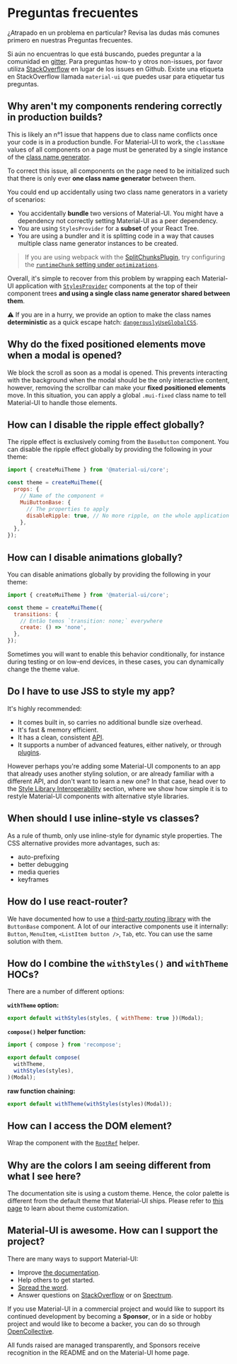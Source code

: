 # Preguntas frecuentes

<p class="description">¿Atrapado en un problema en particular? Revisa las dudas más comunes primero en nuestras Preguntas frecuentes.</p>

Si aún no encuentras lo que está buscando, puedes preguntar a la comunidad en [gitter](https://gitter.im/mui-org/material-ui). Para preguntas how-to y otros non-issues, por favor utiliza [StackOverflow](https://stackoverflow.com/questions/tagged/material-ui) en lugar de los issues en Github. Existe una etiqueta en StackOverflow llamada `material-ui` que puedes usar para etiquetar tus preguntas.

## Why aren't my components rendering correctly in production builds?

This is likely an n°1 issue that happens due to class name conflicts once your code is in a production bundle. For Material-UI to work, the `className` values of all components on a page must be generated by a single instance of the [class name generator](/css-in-js/advanced/#class-names).

To correct this issue, all components on the page need to be initialized such that there is only ever **one class name generator** between them.

You could end up accidentally using two class name generators in a variety of scenarios:

- You accidentally **bundle** two versions of Material-UI. You might have a dependency not correctly setting Material-UI as a peer dependency.
- You are using `StylesProvider` for a **subset** of your React Tree.
- You are using a bundler and it is splitting code in a way that causes multiple class name generator instances to be created.

> If you are using webpack with the [SplitChunksPlugin](https://webpack.js.org/plugins/split-chunks-plugin/), try configuring the [`runtimeChunk` setting under `optimizations`](https://webpack.js.org/configuration/optimization/#optimization-runtimechunk).

Overall, it's simple to recover from this problem by wrapping each Material-UI application with [`StylesProvider`](/css-in-js/api/#stylesprovider) components at the top of their component trees **and using a single class name generator shared between them**.

⚠️ If you are in a hurry, we provide an option to make the class names **deterministic** as a quick escape hatch: [`dangerouslyUseGlobalCSS`](/css-in-js/advanced/#deterministic-class-names).

## Why do the fixed positioned elements move when a modal is opened?

We block the scroll as soon as a modal is opened. This prevents interacting with the background when the modal should be the only interactive content, however, removing the scrollbar can make your **fixed positioned elements** move. In this situation, you can apply a global `.mui-fixed` class name to tell Material-UI to handle those elements.

## How can I disable the ripple effect globally?

The ripple effect is exclusively coming from the `BaseButton` component. You can disable the ripple effect globally by providing the following in your theme:

```js
import { createMuiTheme } from '@material-ui/core';

const theme = createMuiTheme({
  props: {
    // Name of the component ⚛️
    MuiButtonBase: {
      // The properties to apply
      disableRipple: true, // No more ripple, on the whole application
    },
  },
});
```

## How can I disable animations globally?

You can disable animations globally by providing the following in your theme:

```js
import { createMuiTheme } from '@material-ui/core';

const theme = createMuiTheme({
  transitions: {
    // Então temos `transition: none;` everywhere
    create: () => 'none',
  },
});
```

Sometimes you will want to enable this behavior conditionally, for instance during testing or on low-end devices, in these cases, you can dynamically change the theme value.

## Do I have to use JSS to style my app?

It's highly recommended:

- It comes built in, so carries no additional bundle size overhead.
- It's fast & memory efficient.
- It has a clean, consistent [API](https://cssinjs.org/json-api/).
- It supports a number of advanced features, either natively, or through [plugins](https://cssinjs.org/plugins/).

However perhaps you're adding some Material-UI components to an app that already uses another styling solution, or are already familiar with a different API, and don't want to learn a new one? In that case, head over to the [Style Library Interoperability](/guides/interoperability/) section, where we show how simple it is to restyle Material-UI components with alternative style libraries.

## When should I use inline-style vs classes?

As a rule of thumb, only use inline-style for dynamic style properties. The CSS alternative provides more advantages, such as:

- auto-prefixing
- better debugging
- media queries
- keyframes

## How do I use react-router?

We have documented how to use a [third-party routing library](/demos/buttons/#third-party-routing-library) with the `ButtonBase` component. A lot of our interactive components use it internally: `Button`, `MenuItem`, `<ListItem button />`, `Tab`, etc. You can use the same solution with them.

## How do I combine the `withStyles()` and `withTheme` HOCs?

There are a number of different options:

**`withTheme` option:**

```js
export default withStyles(styles, { withTheme: true })(Modal);
```

**`compose()` helper function:**

```js
import { compose } from 'recompose';

export default compose(
  withTheme,
  withStyles(styles),
)(Modal);
```

**raw function chaining:**

```js
export default withTheme(withStyles(styles)(Modal));
```

## How can I access the DOM element?

Wrap the component with the [`RootRef`](/api/root-ref/) helper.

## Why are the colors I am seeing different from what I see here?

The documentation site is using a custom theme. Hence, the color palette is different from the default theme that Material-UI ships. Please refer to [this page](/customization/themes/) to learn about theme customization.

## Material-UI is awesome. How can I support the project?

There are many ways to support Material-UI:

- Improve [the documentation](https://github.com/mui-org/material-ui/tree/next/docs).
- Help others to get started.
- [Spread the word](https://twitter.com/MaterialUI).
- Answer questions on [StackOverflow](https://stackoverflow.com/questions/tagged/material-ui) or on [Spectrum](https://spectrum.chat/material-ui).

If you use Material-UI in a commercial project and would like to support its continued development by becoming a **Sponsor**, or in a side or hobby project and would like to become a backer, you can do so through [OpenCollective](https://opencollective.com/material-ui).

All funds raised are managed transparently, and Sponsors receive recognition in the README and on the Material-UI home page.
